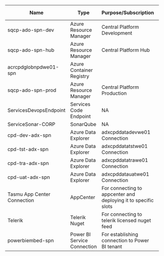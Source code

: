 
|Name|Type|Purpose/Subscription  |Roles on Subscription|
|--|--|--|--|
| sqcp-ado-spn-dev |  Azure Resource Manager| Central Platform Development | Contributor, User Access Administrator|
| sqcp-ado-spn-hub| Azure Resource Manager |  Central Platform Hub|Contributor, User Access Administrator|
| acrcpdglobnpdwe01-spn| Azure Container Registry |  |
| sqcp-ado-spn-prod| Azure Resource Manager | Central Platform Production |Contributor|
| ServicesDevopsEndpoint|Services Code Endpoint|NA|NA|
| ServiceSonar-CORP|SonarQube|NA|NA|
|cpd-dev-adx-spn|Azure Data Explorer|adxcpddatadevwe01 Connection||
|cpd-tst-adx-spn|Azure Data Explorer|adxcpddatatstwe01 Connection||
|cpd-tra-adx-spn|Azure Data Explorer|adxcpddatatrawe01 Connection||
|cpd-uat-adx-spn|Azure Data Explorer|adxcpddatauatwe01 Connection||
| Tasmu App Center Connection | AppCenter | For connecting to appcenter and deploying it to specific slots | NA |
| Telerik |  Telerik Nuget | For connecting to telerik licensed nuget feed | NA |
| powerbiembed-spn | Power BI Service Connection | For establishing connection to Power BI tenant| NA|

